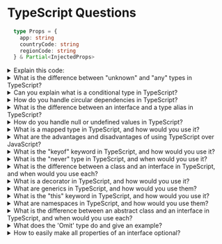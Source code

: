 
# TypeScript Questions

```ts
  type Props = {
    app: string
    countryCode: string
    regionCode: string
  } & Partial<InjectedProps>
  ```
<details>
  <summary>Explain this code:</summary>

This code defines a type called `Props`, which is an object that has the following properties:

`app`: a string
`countryCode`: a string
`regionCode`: a string

In addition to these properties, `Props` can also have some or all of the properties defined in the `InjectedProps` type. The `&` symbol indicates that `Props` is a "intersection type" that combines the properties of the object on the left with the properties of the `Partial<InjectedProps>` object on the right. The `Partial<T>` type is a utility provided by TypeScript that creates a new type from an existing type `T` by making all of its properties optional. This allows the properties defined in `InjectedProps` to be either present or absent in objects of type `Props`.
</details>

<details>
  <summary>What is the difference between "unknown" and "any" types in TypeScript?</summary>
  While "any" type allows any value to be assigned to it, "unknown" type is stricter as it does not allow any operations to be performed on it until it has been narrowed down to a more specific type.
</details>
<details>
  <summary>Can you explain what is a conditional type in TypeScript?</summary>
  Conditional types allow you to define types based on conditions. This can be useful in creating more flexible and reusable types that can adapt to different situations.
</details>
<details>
  <summary>How do you handle circular dependencies in TypeScript?</summary>
  Circular dependencies can be tricky to handle in TypeScript, but one solution is to use the "import type" syntax, which allows you to import types without actually importing the module itself.
</details>
<details>
  <summary>What is the difference between an interface and a type alias in TypeScript?</summary>
  Both interfaces and type aliases can be used to define custom types in TypeScript, but there are some differences between them. One key difference is that interfaces can be extended or implemented by other interfaces or classes, while type aliases cannot.
</details>
<details>
  <summary>How do you handle null or undefined values in TypeScript?</summary>
  One way to handle null or undefined values is to use the "non-null assertion operator" (!) or the "optional chaining" (?.) operator, which can help prevent null or undefined errors at runtime.
</details>

<details>
  <summary>What is a mapped type in TypeScript, and how would you use it?</summary>
  A mapped type in TypeScript is a way to create a new type by transforming each property of an existing type. You can use a mapped type to create a new type with all properties optional or readonly, or to add or remove properties from an existing type, among other things. For example, you can create a new type that has all the properties of an existing type, but with all the property values wrapped in a Promise, using the following mapped type syntax: `type Async<T> = { [P in keyof T]: Promise<T[P]> }`.
</details>
<details>
  <summary>What are the advantages and disadvantages of using TypeScript over JavaScript?</summary>
  Advantages of using TypeScript over JavaScript include stronger typing, better error checking and debugging, and improved tooling and code intelligence. Disadvantages can include a steeper learning curve, increased complexity, and potentially slower development time due to additional typing and compilation requirements.
</details>
<details>
  <summary>What is the "keyof" keyword in TypeScript, and how would you use it?</summary>
  The "keyof" keyword in TypeScript is used to get the union type of all the keys in an object. You can use the "keyof" keyword to create more generic and reusable functions that operate on objects and their properties. For example, you can create a function that takes an object and a key, and returns the value of that key from the object, using the following syntax: `function getProperty<T, K extends keyof T>(obj: T, key: K): T[K] { return obj[key]; }`.
</details>
<details>
  <summary>What is the "never" type in TypeScript, and when would you use it?</summary>
  The "never" type in TypeScript represents a value that can never occur. It can be used as a return type for functions that always throw an error or never return, or as a way to eliminate unreachable code in control flow analysis. For example, you can create a function that always throws an error and returns a value of type "never" using the following syntax: `function throwError(message: string): never { throw new Error(message); }`.
</details>
<details>
  <summary>What is the difference between a class and an interface in TypeScript, and when would you use each?</summary>
  A class in TypeScript is a blueprint for creating objects that have both data and behavior, while an interface is a contract that defines the shape and structure of an object. You would use a class when you need to create objects with specific behavior and methods, while you would use an interface when you need to define the structure of an object that may be implemented by multiple classes. In general, classes are used more often than interfaces in TypeScript.
</details>

<details>
  <summary>What is a decorator in TypeScript, and how would you use it?</summary>
  A decorator in TypeScript is a function that can be used to modify the behavior of a class, method, or property. You can use decorators to add metadata to a class or its members, to transform or enhance the functionality of a class or its members, or to instrument or log the behavior of a class or its members at runtime. For example, you can create a decorator that logs the arguments and return value of a method using the following syntax: `function log(target: any, propertyKey: string, descriptor: PropertyDescriptor) { const originalMethod = descriptor.value; descriptor.value = function(...args: any[]) { const result = originalMethod.apply(this, args); console.log(`Calling ${propertyKey} with arguments ${args} returned ${result}`); return result; }; }`.
</details>
<details>
  <summary>What are generics in TypeScript, and how would you use them?</summary>
  Generics in TypeScript allow you to create functions, classes, and interfaces that can work with a variety of data types, without specifying the actual data types until the function, class, or interface is used. You can use generics to create more flexible and reusable code, and to enforce type safety at compile time. For example, you can create a function that takes an array of any type and returns a new array with the same elements in reverse order, using the following generic syntax: `function reverse<T>(arr: T[]): T[] { return arr.reverse(); }`.
</details>
<details>
  <summary>What is the "this" keyword in TypeScript, and how would you use it?</summary>
  The "this" keyword in TypeScript refers to the current object or context in which a function is executed. You can use the "this" keyword to access or modify properties and methods of the current object, to chain method calls together, or to pass the current object as a parameter to other functions or methods. For example, you can create a class with a method that uses the "this" keyword to access and modify the properties of the current object, using the following syntax: `class MyClass { private _value: number = 0; public increment(): void { this._value++; } public getValue(): number { return this._value; } }`.
</details>
<details>
  <summary>What are namespaces in TypeScript, and how would you use them?</summary>
  Namespaces in TypeScript allow you to group related code into a single, logical unit, and to prevent naming conflicts between different parts of your code. You can use namespaces to organize your code into modules or libraries, and to control the visibility and accessibility of different parts of your code. For example, you can create a namespace that contains a class, an interface, and a function, using the following syntax: `namespace MyNamespace { export class MyClass {} export interface MyInterface {} export function myFunction() {} }`.
</details>
<details>
  <summary>What is the difference between an abstract class and an interface in TypeScript, and when would you use each?</summary>
  An abstract class in TypeScript is a class that cannot be instantiated directly, and that may contain abstract methods or properties that must be implemented by its subclasses. An interface in TypeScript is a contract that defines the structure and behavior of an object, but does not provide any implementation details. 
You would use an abstract class when you need to create a base class that contains common functionality for its subclasses, and when you want to enforce certain behaviors or requirements for its subclasses. Abstract classes can contain both abstract and non-abstract methods and properties, and can also provide default implementations for some methods or properties.

You would use an interface when you need to define a contract that can be implemented by multiple classes, but that does not provide any implementation details. Interfaces can only contain method and property signatures, and cannot provide any implementation code. Interfaces are useful for creating loosely-coupled systems that can be easily extended and maintained, and for enforcing type compatibility between different parts of your code.

In general, you would use an abstract class when you want to provide a default implementation for some methods or properties, or when you want to create a hierarchy of related classes with a shared behavior. You would use an interface when you want to define a contract that can be implemented by multiple unrelated classes, or when you want to create a flexible and extensible system that can be easily adapted to changing requirements or use cases.
</details>
<details>
  <summary>What does the 'Omit' type do and give an example?</summary>
  The Omit type in TypeScript allows you to create a new type by omitting certain properties from an existing type. It takes two type parameters: the first is the type you want to create a new type from, and the second is a union type of string literal types representing the names of the properties you want to omit.

Here's an example:

```ts
interface Person {
  name: string;
  age: number;
  email: string;
  address: string;
}

type PersonWithoutEmail = Omit<Person, 'email'>;

const person: PersonWithoutEmail = {
  name: 'John',
  age: 30,
  address: '123 Main St.'
};

```

In this example, we define an interface Person with four properties: name, age, email, and address. We then use the Omit type to create a new type PersonWithoutEmail by omitting the email property from the Person type. Finally, we create a variable person of type PersonWithoutEmail, which only has the name, age, and address properties.

The Omit type can be useful when you want to create a new type that is similar to an existing type, but with some properties omitted. This can help you avoid duplicating code or creating similar types manually, and can also help you ensure type safety by preventing you from accidentally accessing or modifying properties that should not be present in a certain context.

</details>

<details>
  <summary>How to easily make all properties of an interface optional?</summary>
In TypeScript, you can easily make all properties of an interface optional using the Partial utility type. The Partial type takes an interface as a type parameter, and returns a new type with all properties of the original interface made optional.

Here's an example:

```ts
interface Person {
  name: string;
  age: number;
  email: string;
  address: string;
}

type PartialPerson = Partial<Person>;

const person: PartialPerson = {
  name: 'John'
};
```

In this example, we define an interface Person with four properties: name, age, email, and address. We then use the Partial type to create a new type PartialPerson by making all properties of the Person type optional. Finally, we create a variable person of type PartialPerson, which only has the name property.

The Partial type can be useful when you want to create a new type that has some or all properties of an existing type made optional. This can be especially useful when working with forms or APIs, where you may not always have all of the information available, or when you want to provide flexibility in the types of objects that can be created or manipulated in your code.

</details>